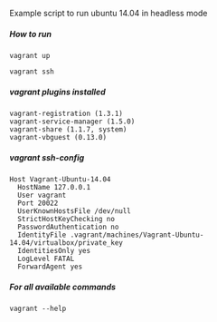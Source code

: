 Example script to run ubuntu 14.04 in headless mode

##### How to run
```
vagrant up

vagrant ssh
```

##### vagrant plugins installed
```
vagrant-registration (1.3.1)
vagrant-service-manager (1.5.0)
vagrant-share (1.1.7, system)
vagrant-vbguest (0.13.0)
```

##### vagrant ssh-config
```
Host Vagrant-Ubuntu-14.04
  HostName 127.0.0.1
  User vagrant
  Port 20022
  UserKnownHostsFile /dev/null
  StrictHostKeyChecking no
  PasswordAuthentication no
  IdentityFile .vagrant/machines/Vagrant-Ubuntu-14.04/virtualbox/private_key
  IdentitiesOnly yes
  LogLevel FATAL
  ForwardAgent yes

```

##### For all available commands
```
vagrant --help
```

